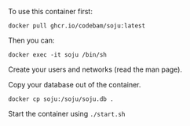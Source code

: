 To use this container first:

`docker pull ghcr.io/codebam/soju:latest`

Then you can:

`docker exec -it soju /bin/sh`

Create your users and networks (read the man page).

Copy your database out of the container.

`docker cp soju:/soju/soju.db .`

Start the container using `./start.sh`
